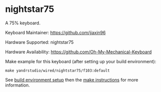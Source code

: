 nightstar75
===

A 75% keyboard.

Keyboard Maintainer: https://github.com/jiaxin96

Hardware Supported: nightstar75  

Hardware Availability: https://github.com/Oh-My-Mechanical-Keyboard 

Make example for this keyboard (after setting up your build environment):

    make yandrstudio/wired/nightstar75/f103:default

See [build environment setup](https://docs.qmk.fm/#/getting_started_build_tools) then the [make instructions](https://docs.qmk.fm/#/getting_started_make_guide) for more information.
